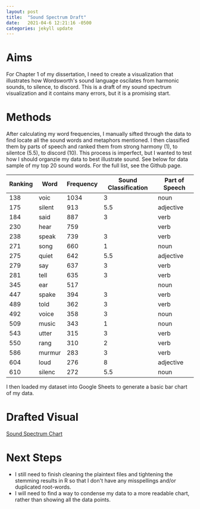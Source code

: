 ```yaml
---
layout: post
title:  "Sound Spectrum Draft"
date:   2021-04-6 12:21:16 -0500
categories: jekyll update
---
```

# Aims

For Chapter 1 of my dissertation, I need to create a visualization that illustrates how Wordsworth's sound language oscilates from harmonic sounds, to silence, to discord. This is a draft of my sound spectrum visualization and it contains many errors, but it is a promising start. 


# Methods
After calculating my word frequencies, I manually sifted through the data to find locate all the sound words and metaphors mentioned. I then classified them by parts of speech and ranked them from strong harmony (1), to silentce (5.5), to discord (10). This process is imperfect, but I wanted to test how I should organzie my data to best illustrate sound. See below for data sample of my top 20 sound words. For the full list, see the Github page.

| Ranking | Word   | Frequency  | Sound Classification | Part of Speech |
|---------|--------|------------|----------------------|----------------|
| 138     | voic   | 1034       | 3                    | noun           |
| 175     | silent | 913        | 5.5                  | adjective      |
| 184     | said   | 887        | 3                    | verb           |
| 230     | hear   | 759        |                      | verb           |
| 238     | speak  | 739        | 3                    | verb           |
| 271     | song   | 660        | 1                    | noun           |
| 275     | quiet  | 642        | 5.5                  | adjective      |
| 279     | say    | 637        | 3                    | verb           |
| 281     | tell   | 635        | 3                    | verb           |
| 345     | ear    | 517        |                      | noun           |
| 447     | spake  | 394        | 3                    | verb           |
| 489     | told   | 362        | 3                    | verb           |
| 492     | voice  | 358        | 3                    | noun           |
| 509     | music  | 343        | 1                    | noun           |
| 543     | utter  | 315        | 3                    | verb           |
| 550     | rang   | 310        | 2                    | verb           |
| 586     | murmur | 283        | 3                    | verb           |
| 604     | loud   | 276        | 8                    | adjective      |
| 610     | silenc | 272        | 5.5                  | noun           |

I then loaded my dataset into Google Sheets to generate a basic bar chart of my data. 

# Drafted Visual

[Sound Spectrum Chart](https://docs.google.com/spreadsheets/d/e/2PACX-1vTLTiigPVJgoRgYyW7f9GotGkHRe6-q5LACl_MXSu-s536Y4jccPE3WWhYnYLEE-bfdkkJDOJt4pnyV/pubchart?oid=2023847379&format=interactive)

# Next Steps

- I still need to finish cleaning the plaintext files and tightening the stemming results in R so that I don't have any misspellings and/or duplicated root-words.
- I will need to find a way to condense my data to a more readable chart, rather than showing all the data points. 


